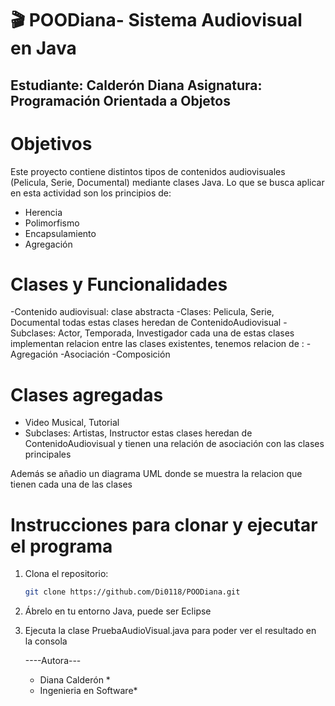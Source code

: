 # 🎬 POODiana- Sistema Audiovisual en Java
**Estudiante:**  Calderón Diana
**Asignatura:**  Programación Orientada a Objetos
----------------

# Objetivos 
Este proyecto contiene distintos tipos de contenidos audiovisuales (Pelicula, Serie, Documental) mediante clases Java. Lo que se busca aplicar en esta actividad son los principios de:
- Herencia
- Polimorfismo
- Encapsulamiento
- Agregación

# Clases y Funcionalidades 
-Contenido audiovisual: clase abstracta
-Clases: Pelicula, Serie, Documental
todas estas clases heredan de ContenidoAudiovisual
-Subclases: Actor, Temporada, Investigador
cada una de estas clases implementan relacion entre las clases existentes, 
tenemos relacion de :
-Agregación
-Asociación
-Composición

# Clases agregadas
- Video Musical, Tutorial
- Subclases: Artistas, Instructor
estas clases heredan de ContenidoAudiovisual y tienen una relación de asociación con las clases principales

Además se añadio un diagrama UML donde se muestra la relacion que tienen cada una de las clases

# Instrucciones para clonar y ejecutar el programa
1. Clona el repositorio:
   ```bash
   git clone https://github.com/Di0118/POODiana.git
2. Ábrelo en tu entorno Java, puede ser Eclipse
3. Ejecuta la clase PruebaAudioVisual.java para poder ver el resultado en la consola

   ----Autora---
   * Diana Calderón *
   * Ingenieria en Software*
     
   





 
 

